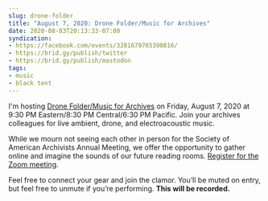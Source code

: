 ```yaml
---
slug: drone-folder
title: "August 7, 2020: Drone Folder/Music for Archives"
date: 2020-08-03T20:13:33-07:00
syndication:
- https://facebook.com/events/3281679765390816/
- https://brid.gy/publish/twitter
- https://brid.gy/publish/mastodon
tags:
- music
- black tent
---
```


<p class="h-event">
I'm hosting <span class="p-name"><a href="https://encerradoen.casa/events/2020-08-07" class="u-url">Drone Folder/Music for Archives</a></span> on <time class="dt-start" datetime="2020-08-07 21:30-04:00">Friday, August 7, 2020 at 9:30 PM Eastern/8:30 PM Central/6:30 PM Pacific</time>. <span class="p-summary">Join your archives colleagues for live ambient, drone, and electroacoustic music.</span>
</p>

While we mourn not seeing each other in person for the Society of American Archivists Annual Meeting, we offer the opportunity to gather online and imagine the sounds of our future reading rooms. [Register for the Zoom meeting](https://zoom.us/meeting/register/tJEqcOmupzwiHtF_6-nvJnO3GQ2YtJgQc7Mm).

Feel free to connect your gear and join the clamor. You’ll be muted on entry, but feel free to unmute if you’re performing. **This will be recorded.**
